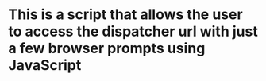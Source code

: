 # This is a script that allows the user to access the dispatcher url with just a few browser prompts using JavaScript
